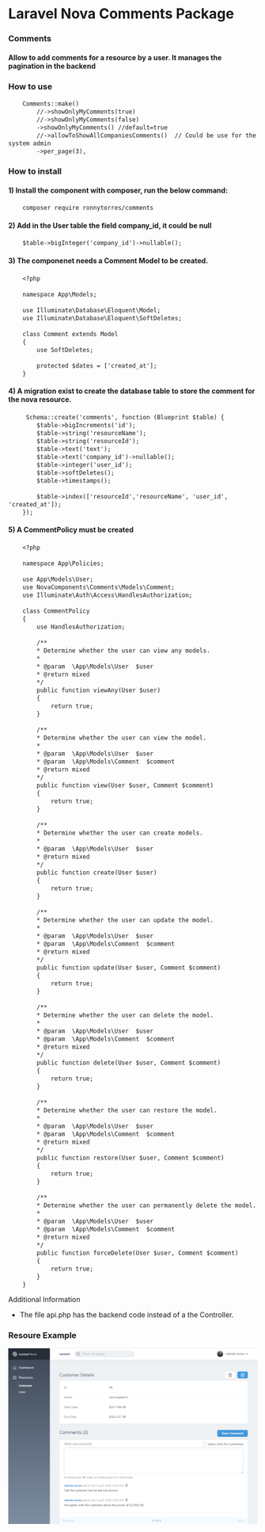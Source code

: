 ﻿# Laravel Nova Comments Package
 
### Comments
    
#### Allow to add comments for a resource by a user. It manages the pagination in the backend

### How to use

```
    Comments::make()
        //->showOnlyMyComments(true)
        //->showOnlyMyComments(false)
        ->showOnlyMyComments() //default=true
        //->allowToShowAllCompaniesComments()  // Could be use for the system admin
        ->per_page(3),
```

### How to install

#### 1) Install the component with composer, run the below command:

        composer require ronnytorres/comments

#### 2) Add in the User table the field company_id, it could be null

        $table->bigInteger('company_id')->nullable();

#### 3) The componenet needs a Comment Model to be created.

        <?php

        namespace App\Models;

        use Illuminate\Database\Eloquent\Model;
        use Illuminate\Database\Eloquent\SoftDeletes;

        class Comment extends Model
        {
            use SoftDeletes;

            protected $dates = ['created_at'];
        }

#### 4) A migration exist to create the database table to store the comment for the nova resource.

         Schema::create('comments', function (Blueprint $table) {
            $table->bigIncrements('id');
            $table->string('resourceName');
            $table->string('resourceId');
            $table->text('text');
            $table->text('company_id')->nullable();
            $table->integer('user_id');
            $table->softDeletes();
            $table->timestamps();

            $table->index(['resourceId','resourceName', 'user_id', 'created_at']);
        });

#### 5) A CommentPolicy must be created

        <?php

        namespace App\Policies;

        use App\Models\User;
        use NovaComponents\Comments\Models\Comment;
        use Illuminate\Auth\Access\HandlesAuthorization;

        class CommentPolicy
        {
            use HandlesAuthorization;

            /**
            * Determine whether the user can view any models.
            *
            * @param  \App\Models\User  $user
            * @return mixed
            */
            public function viewAny(User $user)
            {
                return true;
            }

            /**
            * Determine whether the user can view the model.
            *
            * @param  \App\Models\User  $user
            * @param  \App\Models\Comment  $comment
            * @return mixed
            */
            public function view(User $user, Comment $comment)
            {
                return true;
            }

            /**
            * Determine whether the user can create models.
            *
            * @param  \App\Models\User  $user
            * @return mixed
            */
            public function create(User $user)
            {
                return true;
            }

            /**
            * Determine whether the user can update the model.
            *
            * @param  \App\Models\User  $user
            * @param  \App\Models\Comment  $comment
            * @return mixed
            */
            public function update(User $user, Comment $comment)
            {
                return true;
            }

            /**
            * Determine whether the user can delete the model.
            *
            * @param  \App\Models\User  $user
            * @param  \App\Models\Comment  $comment
            * @return mixed
            */
            public function delete(User $user, Comment $comment)
            {
                return true;
            }

            /**
            * Determine whether the user can restore the model.
            *
            * @param  \App\Models\User  $user
            * @param  \App\Models\Comment  $comment
            * @return mixed
            */
            public function restore(User $user, Comment $comment)
            {
                return true;
            }

            /**
            * Determine whether the user can permanently delete the model.
            *
            * @param  \App\Models\User  $user
            * @param  \App\Models\Comment  $comment
            * @return mixed
            */
            public function forceDelete(User $user, Comment $comment)
            {
                return true;
            }
        }

Additional Information
- The file api.php has the backend code instead of a the Controller. 

### Resoure Example
![Image](comments_image.PNG)

